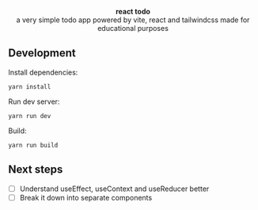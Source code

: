 <div>
  <p align="center">
    <b>react todo</b>
    <br />
    <span>a very simple todo app powered by vite, react and tailwindcss made for educational purposes</span>
    <br />
  </p>
</div>

## Development

Install dependencies:

```
yarn install
```

Run dev server:

```
yarn run dev
```

Build:

```
yarn run build
```

## Next steps

- [ ] Understand useEffect, useContext and useReducer better
- [ ] Break it down into separate components
